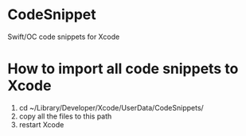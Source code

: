# CodeSnippet
Swift/OC code snippets for Xcode
# How to import all code snippets to Xcode
1. cd ~/Library/Developer/Xcode/UserData/CodeSnippets/
2. copy all the files to this path
3. restart Xcode
